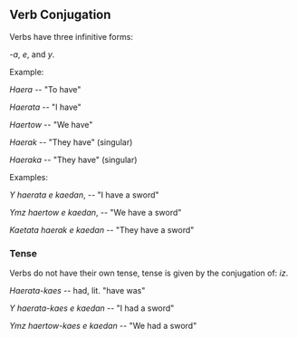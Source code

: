 ## Verb Conjugation
Verbs have three infinitive forms:

_-a_, _e_, and _y_.

Example:

_Haera_  --  "To have"

_Haerata_  --  "I have"

_Haertow_  --  "We have"

_Haerak_ -- "They have" (singular)

_Haeraka_ -- "They have" (singular)


Examples:

_Y haerata e kaedan_, -- "I have a sword"

_Ymz haertow e kaedan_, -- "We have a sword"

_Kaetata haerak e kaedan_ -- "They have a sword"

### Tense

Verbs do not have their own tense, tense is given by the conjugation
of: _iz_.

_Haerata-kaes_ -- had, lit. "have was"

_Y haerata-kaes e kaedan_ -- "I had a sword"

_Ymz haertow-kaes e kaedan_ -- "We had a sword"
